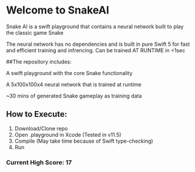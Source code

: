 # Welcome to SnakeAI

Snake AI is a swift playground that contains a neural network built to play the classic game Snake

The neural network has no dependencies and is built in pure Swift 5 for fast and efficient training and infrencing.
Can be trained AT RUNTIME in <1sec

##The repository includes:

A swift playground with the core Snake functionality

A 5x100x100x4 neural network that is trained at runtime

\~30 mins of generated Snake gameplay as training data

## How to Execute:

1. Download/Clone repo
2. Open .playground in Xcode (Tested in v11.5)
3. Compile (May take time because of Swift type-checking)
4. Run

### Current High Score: 17
